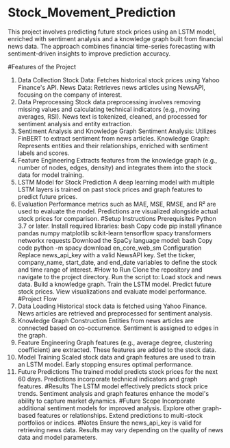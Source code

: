 # Stock_Movement_Prediction
This project involves predicting future stock prices using an LSTM model, enriched with sentiment analysis and a knowledge graph built from financial news data. The approach combines financial time-series forecasting with sentiment-driven insights to improve prediction accuracy.

#Features of the Project
1. Data Collection
Stock Data: Fetches historical stock prices using Yahoo Finance's API.
News Data: Retrieves news articles using NewsAPI, focusing on the company of interest.
2. Data Preprocessing
Stock data preprocessing involves removing missing values and calculating technical indicators (e.g., moving averages, RSI).
News text is tokenized, cleaned, and processed for sentiment analysis and entity extraction.
3. Sentiment Analysis and Knowledge Graph
Sentiment Analysis: Utilizes FinBERT to extract sentiment from news articles.
Knowledge Graph: Represents entities and their relationships, enriched with sentiment labels and scores.
4. Feature Engineering
Extracts features from the knowledge graph (e.g., number of nodes, edges, density) and integrates them into the stock data for model training.
5. LSTM Model for Stock Prediction
A deep learning model with multiple LSTM layers is trained on past stock prices and graph features to predict future prices.
6. Evaluation
Performance metrics such as MAE, MSE, RMSE, and R² are used to evaluate the model.
Predictions are visualized alongside actual stock prices for comparison.
#Setup Instructions
Prerequisites
Python 3.7 or later.
Install required libraries:
bash
Copy code
pip install yfinance pandas numpy matplotlib scikit-learn tensorflow spacy transformers networkx requests
Download the SpaCy language model:
bash
Copy code
python -m spacy download en_core_web_sm
Configuration
Replace news_api_key with a valid NewsAPI key.
Set the ticker, company_name, start_date, and end_date variables to define the stock and time range of interest.
#How to Run
Clone the repository and navigate to the project directory.
Run the script to:
Load stock and news data.
Build a knowledge graph.
Train the LSTM model.
Predict future stock prices.
View visualizations and evaluate model performance.
#Project Flow
1. Data Loading
Historical stock data is fetched using Yahoo Finance.
News articles are retrieved and preprocessed for sentiment analysis.
2. Knowledge Graph Construction
Entities from news articles are connected based on co-occurrence.
Sentiment is assigned to edges in the graph.
3. Feature Engineering
Graph features (e.g., average degree, clustering coefficient) are extracted.
These features are added to the stock data.
4. Model Training
Scaled stock data and graph features are used to train an LSTM model.
Early stopping ensures optimal performance.
5. Future Predictions
The trained model predicts stock prices for the next 60 days.
Predictions incorporate technical indicators and graph features.
#Results
The LSTM model effectively predicts stock price trends.
Sentiment analysis and graph features enhance the model's ability to capture market dynamics.
#Future Scope
Incorporate additional sentiment models for improved analysis.
Explore other graph-based features or relationships.
Extend predictions to multi-stock portfolios or indices.
#Notes
Ensure the news_api_key is valid for retrieving news data.
Results may vary depending on the quality of news data and model parameters.
